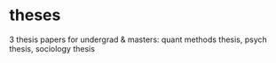 # theses
3 thesis papers for undergrad &amp; masters: quant methods thesis, psych thesis, sociology thesis
